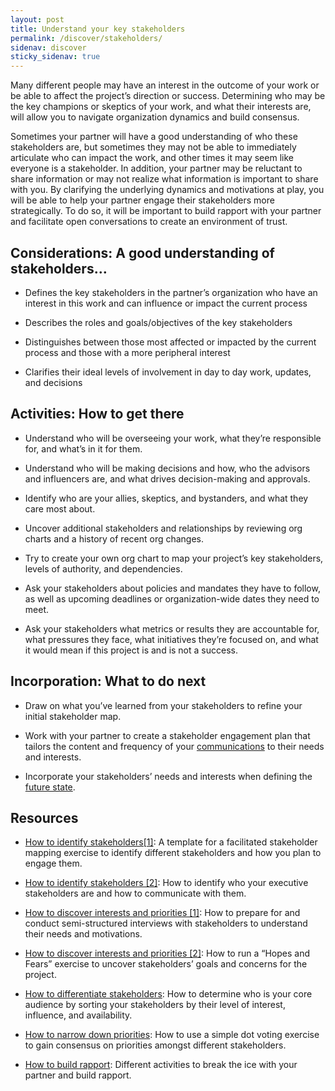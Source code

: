 ```yaml
---
layout: post
title: Understand your key stakeholders
permalink: /discover/stakeholders/
sidenav: discover
sticky_sidenav: true
---
```


Many different people may have an interest in the outcome of your work or be able to affect the project’s direction or success. Determining who may be the key champions or skeptics of your work, and what their interests are, will allow you to navigate organization dynamics and build consensus.

Sometimes your partner will have a good understanding of who these stakeholders are, but sometimes they may not be able to immediately articulate who can impact the work, and other times it may seem like everyone is a stakeholder. In addition, your partner may be reluctant to share information or may not realize what information is important to share with you. By clarifying the underlying dynamics and motivations at play, you will be able to help your partner engage their stakeholders more strategically. To do so, it will be important to build rapport with your partner and facilitate open conversations to create an environment of trust.

## Considerations: A good understanding of stakeholders…

- Defines the key stakeholders in the partner’s organization who have an interest in this work and can influence or impact the current process

- Describes the roles and goals/objectives of the key stakeholders

- Distinguishes between those most affected or impacted by the current process and those with a more peripheral interest

- Clarifies their ideal levels of involvement in day to day work, updates, and decisions

## Activities: How to get there

- Understand who will be overseeing your work, what they’re responsible for, and what’s in it for them.

- Understand who will be making decisions and how, who the advisors and influencers are, and what drives decision-making and approvals.

- Identify who are your allies, skeptics, and bystanders, and what they care most about.

- Uncover additional stakeholders and relationships by reviewing org charts and a history of recent org changes.

- Try to create your own org chart to map your project’s key stakeholders, levels of authority, and dependencies.

- Ask your stakeholders about policies and mandates they have to follow, as well as upcoming deadlines or organization-wide dates they need to meet.

- Ask your stakeholders what metrics or results they are accountable for, what pressures they face, what initiatives they’re focused on, and what it would mean if this project is and is not a success.

## Incorporation: What to do next

- Draw on what you’ve learned from your stakeholders to refine your initial stakeholder map.

- Work with your partner to create a stakeholder engagement plan that tailors the content and frequency of your [communications]({{site.baseurl}}/deliver/collaborate) to their needs and interests.

- Incorporate your stakeholders’ needs and interests when defining the [future state]({{site.baseurl}}/define/).

## Resources

- <a href="https://app.mural.co/t/gsa6/m/gsa6/1603921593244/a37e126788a75cbf3aad53c52cecbf266bdecd41" class="private-link">How to identify stakeholders[1]</a>: A template for a facilitated stakeholder mapping exercise to identify different stakeholders and how you plan to engage them.

- [How to identify stakeholders [2]](https://docs.google.com/presentation/d/10x0Lk9FywbNDL8_hGfeNqGfL3yJMhO8S79-F4tanB3w/edit#slide=id.p): How to identify who your executive stakeholders are and how to communicate with them.

- [How to discover interests and priorities [1]](https://methods.18f.gov/discover/stakeholder-and-user-interviews/): How to prepare for and conduct semi-structured interviews with stakeholders to understand their needs and motivations.

- [How to discover interests and priorities [2]](https://methods.18f.gov/discover/hopes-and-fears/): How to run a “Hopes and Fears” exercise to uncover stakeholders’ goals and concerns for the project.

- [How to differentiate stakeholders](https://docs.google.com/presentation/d/1W-unkKmPbbpPCcV1CNOOl1TIQXpvvFJwg2fnITi_1lQ/edit#slide=id.g418759d6f2_0_1334): How to determine who is your core audience by sorting your stakeholders by their level of interest, influence, and availability.

- [How to narrow down priorities](https://methods.18f.gov/discover/dot-voting/): How to use a simple dot voting exercise to gain consensus on priorities amongst different stakeholders.

- [How to build rapport](https://drive.google.com/drive/folders/0B5GqxshfZoAVdXVtY1gyQWJOOEk): Different activities to break the ice with your partner and build rapport.
